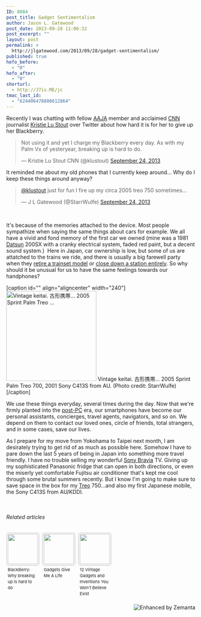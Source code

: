 ```yaml
---
ID: 8884
post_title: Gadget Sentimentalism
author: Jason L. Gatewood
post_date: 2013-09-28 11:06:32
post_excerpt: ""
layout: post
permalink: >
  http://jlgatewood.com/2013/09/28/gadget-sentimentalism/
published: true
hefo_before:
  - "0"
hefo_after:
  - "0"
shorturl:
  - http://J7is.ME/jc
tmac_last_id:
  - "624406478808612864"
---
```

Recently I was chatting with fellow <a href="http://aaja.org" target="_blank">AAJA</a> member and acclaimed <a class="zem_slink" title="CNN" href="http://www.cnn.com/" rel="homepage" target="_blank">CNN</a> journalist <a class="zem_slink" title="Kristie Lu Stout" href="http://twitter.com/klustout" rel="twitter" target="_blank">Kristie Lu Stout</a> over Twitter about how hard it is for her to give up her Blackberry.
<blockquote class="twitter-tweet">Not using it and yet I charge my Blackberry every day. As with my Palm Vx of yesteryear, breaking up is hard to do.

— Kristie Lu Stout CNN (@klustout) <a href="https://twitter.com/klustout/statuses/382391581682061312">September 24, 2013</a></blockquote>
<script charset="utf-8" type="text/javascript" src="//platform.twitter.com/widgets.js"></script>It reminded me about my old phones that I currently keep around... Why do I keep these things around anyway?
<blockquote class="twitter-tweet"><a href="https://twitter.com/klustout">@klustout</a> just for fun I fire up my circa 2005 treo 750 sometimes…

— J L Gatewood (@StarrWulfe) <a href="https://twitter.com/StarrWulfe/statuses/382399782196477952">September 24, 2013</a></blockquote>
&nbsp;

It's because of the memories attached to the device. Most people sympathize when saying the same things about cars for example. We all have a vivid and fond memory of the first car we owned (mine was a 1981 <a class="zem_slink" title="Datsun" href="http://en.wikipedia.org/wiki/Datsun" rel="wikipedia" target="_blank">Datsun</a> 200SX with a cranky electrical system, faded red paint, but a decent sound system.)  Here in Japan, car ownership is low, but some of us are attatched to the trains we ride, and there is usually a big farewell party when they <a title="Shibuya Connection Updates" href="http://jlgatewood.com/forums/topic/shibuya-connection-update-12-more-days-2/" target="_blank">retire a trainset model</a> or <a title="Shibuya Connection: My not-so-good videos of the last day of Shibuya Terminal" href="http://jlgatewood.com/2013/03/24/my-not-so-good-videos-of-the-last-day-of-shibuya-terminal/" target="_blank">close down a station entirely</a>. So why should it be unusual for us to have the same feelings towards our handphones?

[caption id="" align="aligncenter" width="240"]<a href="http://www.flickr.com/photos/13198911@N00/9974238743" target="_blank"><img class="zemanta-img-inserted zemanta-img-configured" title="Vintage keitai. 古形携帯... 2005 Sprint Palm Treo ..." src="http://jlgatewood.com/wp-content/uploads/2013/09/9974238743_3721e0d79e_m3.jpg" alt="Vintage keitai. 古形携帯... 2005 Sprint Palm Treo ..." width="240" height="240" /></a> Vintage keitai. 古形携帯... 2005 Sprint Palm Treo 700, 2001 Sony C413S from AU. (Photo credit: StarrWulfe)[/caption]

We use these things everyday, several times during the day. Now that we're firmly planted into the <a class="zem_slink" title="Post-PC era" href="http://en.wikipedia.org/wiki/Post-PC_era" rel="wikipedia" target="_blank">post-PC</a> era, our smartphones have become our personal assistants, concierges, travel agents, navigators, and so on. We depend on them to contact our loved ones, circle of friends, total strangers, and in some cases, save our lives.

As I prepare for my move from Yokohama to Taipei next month, I am desirately trying to get rid of as much as possible here. Somehow I have to pare down the last 5 years of being in Japan into something more travel friendly. I have no trouble selling my wonderful <a class="zem_slink" title="Bravia (brand)" href="http://en.wikipedia.org/wiki/Bravia_%28brand%29" rel="wikipedia" target="_blank">Sony Bravia</a> TV. Giving up my sophisticated Panasonic fridge that can open in both directions, or even the miserly yet comfortable Fujitsu air conditioner that's kept me cool through some brutal summers recently. But I know I'm going to make sure to save space in the box for my <a class="zem_slink" title="Palm Treo" href="http://en.wikipedia.org/wiki/Palm_Treo" rel="wikipedia" target="_blank">Treo</a> 750...and also my first Japanese mobile, the Sony C413S from AU/KDDI.

&nbsp;
<h6 class="zemanta-related-title" style="font-size: 1em;">Related articles</h6>
<ul class="zemanta-article-ul zemanta-article-ul-image" style="margin: 0; padding: 0; overflow: hidden;">
	<li class="zemanta-article-ul-li-image zemanta-article-ul-li" style="padding: 0; background: none; list-style: none; display: block; float: left; vertical-align: top; text-align: left; width: 84px; font-size: 11px; margin: 2px 10px 10px 2px;"><a style="box-shadow: 0px 0px 4px #999; padding: 2px; display: block; border-radius: 2px; text-decoration: none;" href="http://newsstream.blogs.cnn.com/2013/09/24/blackberry-why-breaking-up-is-hard-to-do/" target="_blank"><img style="padding: 0; margin: 0; border: 0; display: block; width: 80px; max-width: 100%;" src="http://jlgatewood.com/wp-content/uploads/2013/09/204924950_80_803.jpg" alt="" /></a><a style="display: block; overflow: hidden; text-decoration: none; line-height: 12pt; height: 80px; padding: 5px 2px 0 2px;" href="http://newsstream.blogs.cnn.com/2013/09/24/blackberry-why-breaking-up-is-hard-to-do/" target="_blank">BlackBerry: Why breaking up is hard to do</a></li>
	<li class="zemanta-article-ul-li-image zemanta-article-ul-li" style="padding: 0; background: none; list-style: none; display: block; float: left; vertical-align: top; text-align: left; width: 84px; font-size: 11px; margin: 2px 10px 10px 2px;"><a style="box-shadow: 0px 0px 4px #999; padding: 2px; display: block; border-radius: 2px; text-decoration: none;" href="http://gadgetcommunities.wordpress.com/2013/09/22/gadgets-give-me-a-life/" target="_blank"><img style="padding: 0; margin: 0; border: 0; display: block; width: 80px; max-width: 100%;" src="http://jlgatewood.com/wp-content/uploads/2013/09/noimg_113_80_803.jpg" alt="" /></a><a style="display: block; overflow: hidden; text-decoration: none; line-height: 12pt; height: 80px; padding: 5px 2px 0 2px;" href="http://gadgetcommunities.wordpress.com/2013/09/22/gadgets-give-me-a-life/" target="_blank">Gadgets Give Me A Life</a></li>
	<li class="zemanta-article-ul-li-image zemanta-article-ul-li" style="padding: 0; background: none; list-style: none; display: block; float: left; vertical-align: top; text-align: left; width: 84px; font-size: 11px; margin: 2px 10px 10px 2px;"><a style="box-shadow: 0px 0px 4px #999; padding: 2px; display: block; border-radius: 2px; text-decoration: none;" href="http://www.techeblog.com/index.php/tech-gadget/12-vintage-gadgets-and-inventions-you-won-t-believe-exist" target="_blank"><img style="padding: 0; margin: 0; border: 0; display: block; width: 80px; max-width: 100%;" src="http://jlgatewood.com/wp-content/uploads/2013/09/205770215_80_803.jpg" alt="" /></a><a style="display: block; overflow: hidden; text-decoration: none; line-height: 12pt; height: 80px; padding: 5px 2px 0 2px;" href="http://www.techeblog.com/index.php/tech-gadget/12-vintage-gadgets-and-inventions-you-won-t-believe-exist" target="_blank">12 Vintage Gadgets and Inventions You Won't Believe Exist</a></li>
</ul>
<div class="zemanta-pixie" style="margin-top: 10px; height: 15px;"><a class="zemanta-pixie-a" title="Enhanced by Zemanta" href="http://www.zemanta.com/?px"><img class="zemanta-pixie-img" style="border: none; float: right;" src="http://img.zemanta.com/zemified_h.png?x-id=23e540fd-05fb-4dd9-a5af-3b6233c15de5" alt="Enhanced by Zemanta" /></a></div>